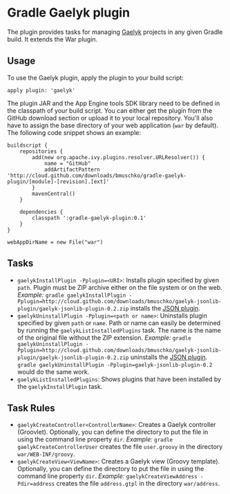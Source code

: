 # Gradle Gaelyk plugin

The plugin provides tasks for managing [Gaelyk](http://gaelyk.appspot.com/) projects in any given Gradle build. It extends
the War plugin.

## Usage

To use the Gaelyk plugin, apply the plugin to your build script:

    apply plugin: 'gaelyk'

The plugin JAR and the App Engine tools SDK library need to be defined in the classpath of your build script. You can
either get the plugin from the GitHub download section or upload it to your local repository. You'll also have to assign
the base directory of your web application (`war` by default). The following code snippet shows an example:

    buildscript {
	    repositories {
		    add(new org.apache.ivy.plugins.resolver.URLResolver()) {
    		    name = "GitHub"
    		    addArtifactPattern 'http://cloud.github.com/downloads/bmuschko/gradle-gaelyk-plugin/[module]-[revision].[ext]'
  		    }
            mavenCentral()
        }

	    dependencies {
            classpath ':gradle-gaelyk-plugin:0.1'
        }
    }

    webAppDirName = new File("war")

## Tasks

* `gaelykInstallPlugin -Pplugin=<URI>`: Installs plugin specified by given `path`. Plugin must be ZIP archive either on
the file system or on the web.
 _Example:_ `gradle gaelykInstallPlugin -Pplugin=http://cloud.github.com/downloads/bmuschko/gaelyk-jsonlib-plugin/gaelyk-jsonlib-plugin-0.2.zip`
installs the [JSON plugin](https://github.com/bmuschko/gaelyk-jsonlib-plugin).
* `gaelykUninstallPlugin -Pplugin=<path or name>`: Uninstalls plugin specified by given `path` or `name`. Path or name can
easily be determined by running the `gaelykListInstalledPlugins` task. The name is the name of the original file without the ZIP extension.
 _Example:_ `gradle gaelykUninstallPlugin -Pplugin=http://cloud.github.com/downloads/bmuschko/gaelyk-jsonlib-plugin/gaelyk-jsonlib-plugin-0.2.zip`
uninstalls the [JSON plugin](https://github.com/bmuschko/gaelyk-jsonlib-plugin). `gradle gaelykUninstallPlugin -Pplugin=gaelyk-jsonlib-plugin-0.2` would do the same work.
* `gaelykListInstalledPlugins`: Shows plugins that have been installed by the `gaelykInstallPlugin` task.

## Task Rules

* `gaelykCreateController<ControllerName>`: Creates a Gaelyk controller (Groovlet). Optionally, you can define the directory
to put the file in using the command line property `dir`. _Example:_ `gradle gaelykCreateControllerUser` creates the file
`user.groovy` in the directory `war/WEB-INF/groovy`.
* `gaelykCreateView<ViewName>`: Creates a Gaelyk view (Groovy template). Optionally, you can define the directory
to put the file in using the command line property `dir`. _Example:_ `gaelykCreateViewAddress -Pdir=address` creates the file
`address.gtpl` in the directory `war/address`.